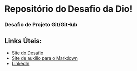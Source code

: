 # Repositório do Desafio da Dio!
### Desafio de Projeto Git/GitHub

## Links Úteis:
- [Site do Desafio](https://web.dio.me/home)
- [Site de auxílio para o Markdown](https://docs.pipz.com/central-de-ajuda/learning-center/guia-basico-de-markdown#open) 
- [LinkedIn](https://www.linkedin.com/in/caio-josef-8b776613b/)
